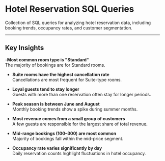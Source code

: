 # Hotel Reservation SQL Queries

Collection of SQL queries for analyzing hotel reservation data, including booking trends, occupancy rates, and customer segmentation.

------

##  Key Insights

-**Most common room type is "Standard"**  
  The majority of bookings are for Standard rooms.

-  **Suite rooms have the highest cancellation rate**  
  Cancellations are most frequent for Suite-type rooms.

-  **Loyal guests tend to stay longer**  
  Guests with more than one reservation often stay for longer periods.

- **Peak season is between June and August**  
  Monthly booking trends show a spike during summer months.

-  **Most revenue comes from a small group of customers**  
  A few guests are responsible for the largest share of total revenue.

-  **Mid-range bookings ($100–$300) are most common**  
  Majority of bookings fall within the mid-price segment.

-  **Occupancy rate varies significantly by day**  
  Daily reservation counts highlight fluctuations in hotel occupancy.

